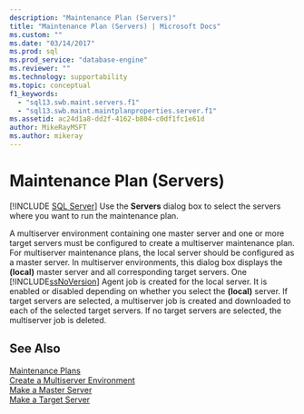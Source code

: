 ```yaml
---
description: "Maintenance Plan (Servers)"
title: "Maintenance Plan (Servers) | Microsoft Docs"
ms.custom: ""
ms.date: "03/14/2017"
ms.prod: sql
ms.prod_service: "database-engine"
ms.reviewer: ""
ms.technology: supportability
ms.topic: conceptual
f1_keywords: 
  - "sql13.swb.maint.servers.f1"
  - "sql13.swb.maint.maintplanproperties.server.f1"
ms.assetid: ac24d1a8-dd2f-4162-b804-c0df1fc1e61d
author: MikeRayMSFT
ms.author: mikeray
---
```

# Maintenance Plan (Servers)
 [!INCLUDE [SQL Server](../../includes/applies-to-version/sqlserver.md)]
  Use the **Servers** dialog box to select the servers where you want to run the maintenance plan.  
  
 A multiserver environment containing one master server and one or more target servers must be configured to create a multiserver maintenance plan. For multiserver maintenance plans, the local server should be configured as a master server. In multiserver environments, this dialog box displays the **(local)** master server and all corresponding target servers. One [!INCLUDE[ssNoVersion](../../includes/ssnoversion-md.md)] Agent job is created for the local server. It is enabled or disabled depending on whether you select the **(local)** server. If target servers are selected, a multiserver job is created and downloaded to each of the selected target servers. If no target servers are selected, the multiserver job is deleted.  
  
## See Also  
 [Maintenance Plans](../../relational-databases/maintenance-plans/maintenance-plans.md)   
 [Create a Multiserver Environment](../../ssms/agent/create-a-multiserver-environment.md)   
 [Make a Master Server](../../ssms/agent/make-a-master-server.md)   
 [Make a Target Server](../../ssms/agent/make-a-target-server.md)  
  
  
